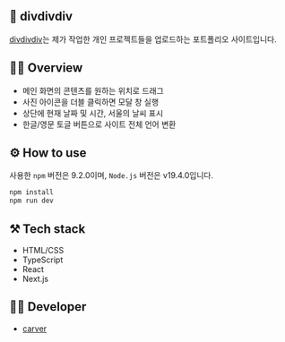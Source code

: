 ## 📁 divdivdiv

<a href="https://divdivdiv.com" target="_blank">divdivdiv</a>는 제가 작업한 개인 프로젝트들을 업로드하는 포트폴리오 사이트입니다.

## 🧚‍♂️ Overview

- 메인 화면의 콘텐츠를 원하는 위치로 드래그
- 사진 아이콘을 더블 클릭하면 모달 창 실행
- 상단에 현재 날짜 및 시간, 서울의 날씨 표시
- 한글/영문 토글 버튼으로 사이트 전체 언어 변환

## ⚙️ How to use

사용한 `npm` 버전은 9.2.0이며, `Node.js` 버전은 v19.4.0입니다.

```bash
npm install
npm run dev
```

## ⚒️ Tech stack

- HTML/CSS
- TypeScript
- React
- Next.js

## 👨‍💻 Developer

- <a href="https://github.com/minumsa" target="_blank">carver</a>

